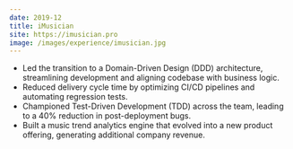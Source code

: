 ```yaml
---
date: 2019-12
title: iMusician
site: https://imusician.pro
image: /images/experience/imusician.jpg
---
```


- Led the transition to a Domain-Driven Design (DDD) architecture, streamlining development and aligning codebase with business logic.
- Reduced delivery cycle time by optimizing CI/CD pipelines and automating regression tests.
- Championed Test-Driven Development (TDD) across the team, leading to a 40% reduction in post-deployment bugs.
- Built a music trend analytics engine that evolved into a new product offering, generating additional company revenue.

